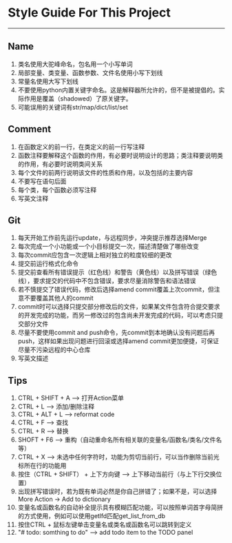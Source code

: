 # Style Guide For This Project

---

## Name

1. 类名使用大驼峰命名，包名用一个小写单词
2. 局部变量、类变量、函数参数、文件名使用小写下划线
3. 常量名使用大写下划线
4. 不要使用python内置关键字命名。这是解释器所允许的，但不是被提倡的。实际作用是覆盖（shadowed）了原关键字。
5. 可能误用的关键词有str/map/dict/list/set

## Comment

1. 在函数定义的前一行，在类定义的前一行写注释
2. 函数注释要解释这个函数的作用，有必要时说明设计的思路；类注释要说明类的作用，有必要时说明类间关系
3. 每个文件的前两行说明该文件的性质和作用，以及包括的主要内容
4. 不要写在语句后面
5. 每个类，每个函数必须写注释
6. 写英文注释

## Git

1. 每天开始工作前先运行update，与远程同步，冲突提示推荐选择Merge
2. 每次完成一个小功能或一个小目标提交一次，描述清楚做了哪些改变
3. 每次commit应包含一次逻辑上相对独立的粒度较细的更改
4. 提交前运行格式化命令
5. 提交前查看所有错误提示（红色线）和警告（黄色线）以及拼写错误（绿色线），要求提交的代码中不包含错误，要求尽量消除警告和语法错误
6. 若不慎提交了错误代码，修改后选择amend commit覆盖上次commit，但注意不要覆盖其他人的commit
7. commit时可以选择只提交部分修改后的文件，如果某文件包含符合提交要求的开发完成的功能，而另一修改过的包含尚未开发完成的代码，可以考虑只提交部分文件
8. 尽量不要使用commit and push命令，先commit到本地确认没有问题后再push，这样如果出现问题进行回滚或选择amend commit更加便捷，可保证尽量不污染远程的中心仓库
9. 写英文描述

## Tips

1. CTRL + SHIFT + A --> 打开Action菜单
2. CTRL + L         --> 添加/删除注释
3. CTRL + ALT + L   --> reformat code
4. CTRL + F         --> 查找
5. CTRL + R         --> 替换
6. SHOFT + F6       --> 重构（自动重命名所有相关联的变量名/函数名/类名/文件名等）
7. CTRL + X         --> 未选中任何字符时，功能为剪切当前行，可以当作删除当前光标所在行的功能用
8. 按住（CTRL + SHIFT） + 上下方向键 --> 上下移动当前行（与上下行交换位置）
9. 出现拼写错误时，若为既有单词必然是你自己拼错了；如果不是，可以选择More Action -> Add to dictionary
10. 变量名或函数名的自动补全提示具有模糊匹配功能，可以按照单词首字母简拼的方式使用，例如可以使用getlfd匹配get_list_from_db
11. 按住CTRL + 鼠标左键单击变量名或类名或函数名可以跳转到定义
12. "\# todo: somthing to do" --> add todo item to the TODO panel
